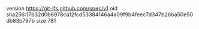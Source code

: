 version https://git-lfs.github.com/spec/v1
oid sha256:17b32d0b6978ca12fcd53384146a4a09f9b4feec7d347b26ba50e50db83b797b
size 781
